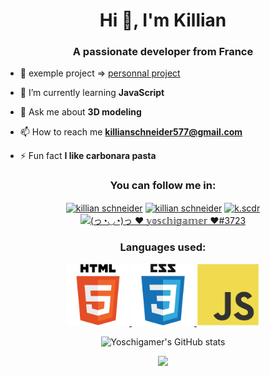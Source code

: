 <h1 align="center">Hi 👋, I'm Killian</h1>
<h3 align="center">A passionate developer from France</h3>

- 🦾 exemple project => [personnal project](https://github.com/yoschigamer/youtubeRework)

- 🌱 I’m currently learning **JavaScript**

- 💬 Ask me about **3D modeling**

- 📫 How to reach me **killianschneider577@gmail.com**

- ⚡ Fun fact **I like carbonara pasta**

<section>
    <h3 align="center">You can follow me in:</h3>
        <p align="center"><a href="https://codepen.io/killian schneider" target="blank"><img id="res" style="width: 100px; height: 100px;" align="center" src="https://raw.githubusercontent.com/rahuldkjain/github-profile-readme-generator/master/src/images/icons/Social/codepen.svg" alt="killian schneider" height="30" width="40" /></a>
            <a href="https://fb.com/killian schneider" target="blank"><img id="res" style="width: 100px; height: 100px;" align="center" src="https://raw.githubusercontent.com/rahuldkjain/github-profile-readme-generator/master/src/images/icons/Social/facebook.svg" alt="killian schneider" height="30" width="40" /></a>
            <a href="https://instagram.com/k.schdr" target="blank"><img id="res" style=" width: 100px; height: 100px;" align="center" src="https://raw.githubusercontent.com/rahuldkjain/github-profile-readme-generator/master/src/images/icons/Social/instagram.svg" alt="k.scdr" height="30" width="40" /></a>
            <a href="https://discord.gg/(っ◔◡◔)っ ♥ 𝕪𝕠𝕤𝕔𝕙𝕚𝕘𝕒𝕞𝕖𝕣 ♥#3723" target="blank"><img id="res" style="width: 100px; height: 100px;"align="center" src="https://raw.githubusercontent.com/rahuldkjain/github-profile-readme-generator/master/src/images/icons/Social/discord.svg" alt="(っ◔◡◔)っ ♥ 𝕪𝕠𝕤𝕔𝕙𝕚𝕘𝕒𝕞𝕖𝕣 ♥#3723" height="30" width="40" /></a>
            </p>
</section>

<section>
    <p align="center"> 
            <h3 align="center">Languages used:</h3>
    <div align="center">
                <a href="https://www.w3.org/html/" target="_blank" rel="noreferrer"> <img id="pr" style="width: 100px; height: 100px;" src="https://raw.githubusercontent.com/devicons/devicon/master/icons/html5/html5-original-wordmark.svg" alt="html5" width="40" height="40"/> </a> 
                <a href="https://www.w3schools.com/css/" target="_blank" rel="noreferrer"> <img id="pr" style="width: 100px; height: 100px;" src="https://raw.githubusercontent.com/devicons/devicon/master/icons/css3/css3-original-wordmark.svg" alt="css3" width="40" height="40"/> </a> 
                <a href="https://developer.mozilla.org/en-US/docs/Web/JavaScript" target="_blank" rel="noreferrer"> <img id="pr" style="width: 100px; height: 100px;" src="https://raw.githubusercontent.com/devicons/devicon/master/icons/javascript/javascript-original.svg" alt="javascript" width="40" height="40"/> </a> 
</div>

<p align="center"><img src="https://github-readme-stats.vercel.app/api?username=Yoschigamer&amp;show_icons=true&amp;theme=radical" alt="Yoschigamer&#39;s GitHub stats"></p>

<p align="center"><a href="https://wakatime.com"><img src="https://wakatime.com/share/@Yoschigamer/c6803187-279f-4ed4-89f2-440c51319000.svg" /></a></p>

